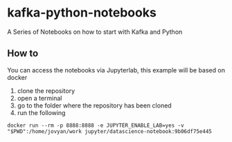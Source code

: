 # kafka-python-notebooks
A Series of Notebooks on how to start with Kafka and Python

## How to

You can access the notebooks via Jupyterlab, this example will be based on docker

1. clone the repository
2. open a terminal
3. go to the folder where the repository has been cloned
4. run the following

```
docker run --rm -p 8888:8888 -e JUPYTER_ENABLE_LAB=yes -v "$PWD":/home/jovyan/work jupyter/datascience-notebook:9b06df75e445
```

